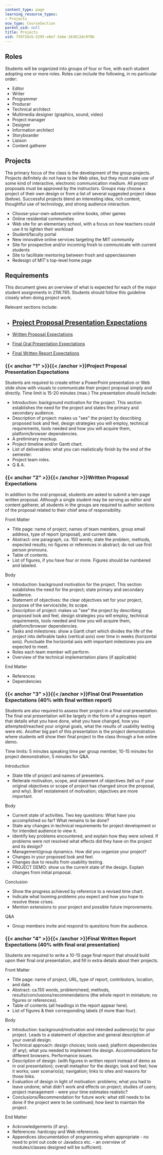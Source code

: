 ```yaml
---
content_type: page
learning_resource_types:
- Projects
ocw_type: CourseSection
parent_uid: null
title: Projects
uid: 75972dcb-5295-e0e7-3a6e-1636124c970b
---
```


Roles
-----

Students will be organized into groups of four or five, with each student adopting one or more roles. Roles can include the following, in no particular order:

*   Editor
*   Writer
*   Programmer
*   Producer
*   Technical architect
*   Multimedia designer (graphics, sound, video)
*   Project manager
*   Designer
*   Information architect
*   Storyboarder
*   Liaison
*   Content gatherer

Projects
--------

The primary focus of the class is the development of the group projects. Projects definitely do not have to be Web sites, but they must make use of some kind of interactive, electronic communication medium. All project proposals must be approved by the instructors. Groups may choose a project of their own design or from a list of several suggested project ideas (below). Successful projects blend an interesting idea, rich content, thoughtful use of technology, and strong audience interaction.

*   Choose-your-own-adventure online books, other games
*   Online residential communities
*   Web site for an elementary school, with a focus on how teachers could use it to lighten their workload
*   Student/faculty portal
*   New innovative online services targeting the MIT community
*   Site for prospective and/or incoming frosh to communicate with current students
*   Site to facilitate mentoring between frosh and upperclassmen
*   Redesign of MIT's top-level home page

Requirements
------------

This document gives an overview of what is expected for each of the major student assignments in 21W.785. Students should follow this guideline closely when doing project work.

Relevant sections include:

*   [Project Proposal Presentation Expectations](#1)
    ------------------------------------------------
    
*   [Written Proposal Expectations](#2)
*   [Final Oral Presentation Expectations](#3)
*   [Final Written Report Expectations](#4)

### {{< anchor "1" >}}{{< /anchor >}}Project Proposal Presentation Expectations

Students are required to create either a PowerPoint presentation or Web slide show with visuals to communicate their project proposal simply and directly. Time limit is 15-20 minutes (max.) The presentation should include:

*   Introduction: background motivation for the project. This section establishes the need for the project and states the primary and secondary audience.
*   Description of project: makes us "see" the project by describing proposed look and feel, design strategies you will employ, technical requirements, tools needed and how you will acquire them, platform/browser dependencies.
*   A preliminary mockup.
*   Project timeline and/or Gantt chart.
*   List of deliverables: what you can realistically finish by the end of the semester.
*   Project team roles.
*   Q & A.

### {{< anchor "2" >}}{{< /anchor >}}Written Proposal Expectations

In addition to the oral proposal, students are asked to submit a ten-page written proposal. Although a single student may be serving as editor and content gatherer, all students in the groups are required to author sections of the proposal related to their chief area of responsibility.

Front Matter

*   Title page: name of project, names of team members, group email address, type of report (proposal), and current date.
*   Abstract: one paragraph, ca. 150 words; state the problem, methods, expected results; no figures or references in abstract; do not use first person pronouns.
*   Table of contents.
*   List of figures, if you have four or more. Figures should be numbered and labeled.

Body

*   Introduction: background motivation for the project. This section establishes the need for the project; state primary and secondary audience.
*   Statement of objectives: the clear objectives set for your project, purpose of the service/site; its scope.
*   Description of project: makes us "see" the project by describing proposed look and feel, design strategies you will employ, technical requirements, tools needed and how you will acquire them, platform/browser dependencies.
*   Tasks and milestones: show a Gantt chart which divides the life of the project into definable tasks (vertical axis) over time in weeks (horizontal axis). Punctuate the horizontal axis with important milestones you are expected to meet.
*   Roles each team member will perform.
*   Overview of the technical implementation plans (if applicable)

End Matter

*   References
*   Dependencies

### {{< anchor "3" >}}{{< /anchor >}}Final Oral Presentation Expectations (40% with final written report)

Students are also required to assess their project in a final oral presentation. The final oral presentation will be largely in the form of a progress report that details what you have done, what you have changed, how you attempted/reached your original goals, what the results of usability testing were etc. Another big part of this presentation is the project demonstration where students will show their final project to the class through a live online demo.

Time limits: 5 minutes speaking time per group member, 10-15 minutes for project demonstration, 5 minutes for Q&A.

Introduction

*   State title of project and names of presenters.
*   Reiterate motivation, scope, and statement of objectives (tell us if your original objectives or scope of project has changed since the proposal, and why). Brief restatement of motivation; objectives are more important.

Body

*   Current state of activities. Two key questions: What have you accomplished so far? What remains to be done?
*   State any changes in technical requirements for project development or for intended audience to view it.
*   Identify key problems encountered, and explain how they were solved. If problems were not resolved what effects did they have on the project and its design?
*   Management/group dynamics. How did you organize your project?
*   Changes in your proposed look and feel.
*   Changes due to results from usability testing.
*   PROJECT DEMO: show us the current state of the design. Explain changes from initial proposal.

Conclusion

*   Show the progress achieved by reference to a revised time chart.
*   Indicate what looming problems you expect and how you hope to resolve these crises.
*   Mention extensions to your project and possible future improvements.

Q&A

*   Group members invite and respond to questions from the audience.

### {{< anchor "4" >}}{{< /anchor >}}Final Written Report Expectations (40% with final oral presentation)

Students are required to write a 10-15 page final report that should build upon their final oral presentation, and fill in extra details about their projects.

Front Matter

*   Title page: name of project, URL, type of report, contributors, location, and date.
*   Abstract: ca.150 words, problem/need, methods, results/conclusions/recommendations (the whole report in miniature; no figures or references).
*   Table of contents (all headings in the report appear here).
*   List of figures & their corresponding labels (if more than four).

Body

*   Introduction: background/motivation and intended audience(s) for your project. Leads to a statement of objective and general description of your overall design.
*   Technical approach: design choices; tools used; platform dependencies (if any); what you needed to implement the design. Accommodations for different browsers. Performance issues.
*   Description of design: (with figures in written report instead of demo as in oral presentation); overall metaphor for the design; look and feel; how it works; user scenario(s); navigation; links to sites and reasons for those links.
*   Evaluation of design in light of motivation: problems; what you had to leave undone; what didn't work and effects on project; studies of users; project management - were your time estimates realistic?
*   Conclusions/Recommendation for future work: what still needs to be done if the project were to be continued; how best to maintain the project.

End Matter

*   Acknowledgements (if any).
*   References: hardcopy and Web references.
*   Appendices (documentation of programming when appropriate - no need to print out code or Javadocs etc. - an overview of modules/classes designed will be sufficient).